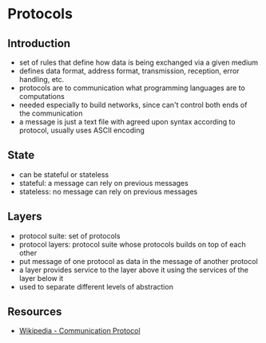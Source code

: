 # Protocols



## Introduction

- set of rules that define how data is being exchanged via a given medium
- defines data format, address format, transmission, reception, error handling, etc.
- protocols are to communication what programming languages are to computations
- needed especially to build networks, since can't control both ends of the communication
- a message is just a text file with agreed upon syntax according to protocol, usually uses ASCII encoding



## State

- can be stateful or stateless
- stateful: a message can rely on previous messages
- stateless: no message can rely on previous messages



## Layers

- protocol suite: set of protocols
- protocol layers: protocol suite whose protocols builds on top of each other
- put message of one protocol as data in the message of another protocol
- a layer provides service to the layer above it using the services of the layer below it
- used to separate different levels of abstraction



## Resources

- [Wikipedia - Communication Protocol](https://en.wikipedia.org/wiki/Communication_protocol)
